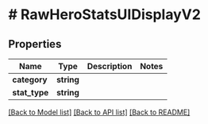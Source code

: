 # # RawHeroStatsUIDisplayV2

## Properties

Name | Type | Description | Notes
------------ | ------------- | ------------- | -------------
**category** | **string** |  |
**stat_type** | **string** |  |

[[Back to Model list]](../../README.md#models) [[Back to API list]](../../README.md#endpoints) [[Back to README]](../../README.md)
